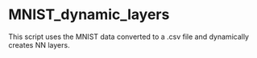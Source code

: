 # MNIST_dynamic_layers
This script uses the MNIST data converted to a .csv file and dynamically creates NN layers.
